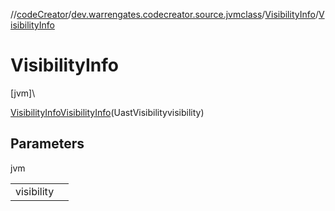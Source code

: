 //[codeCreator](../../../index.md)/[dev.warrengates.codecreator.source.jvmclass](../index.md)/[VisibilityInfo](index.md)/[VisibilityInfo](-visibility-info.md)

# VisibilityInfo

[jvm]\

[VisibilityInfo](index.md)[VisibilityInfo](-visibility-info.md)(UastVisibilityvisibility)

## Parameters

jvm

| | |
|---|---|
| visibility |  |
